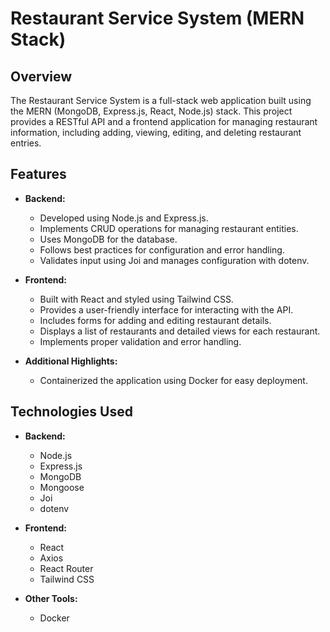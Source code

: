 # Restaurant Service System (MERN Stack)

## Overview
The Restaurant Service System is a full-stack web application built using the MERN (MongoDB, Express.js, React, Node.js) stack. This project provides a RESTful API and a frontend application for managing restaurant information, including adding, viewing, editing, and deleting restaurant entries.

## Features
- **Backend:**
  - Developed using Node.js and Express.js.
  - Implements CRUD operations for managing restaurant entities.
  - Uses MongoDB for the database.
  - Follows best practices for configuration and error handling.
  - Validates input using Joi and manages configuration with dotenv.

- **Frontend:**
  - Built with React and styled using Tailwind CSS.
  - Provides a user-friendly interface for interacting with the API.
  - Includes forms for adding and editing restaurant details.
  - Displays a list of restaurants and detailed views for each restaurant.
  - Implements proper validation and error handling.

- **Additional Highlights:**
  - Containerized the application using Docker for easy deployment.

## Technologies Used
- **Backend:**
  - Node.js
  - Express.js
  - MongoDB
  - Mongoose
  - Joi
  - dotenv

- **Frontend:**
  - React
  - Axios
  - React Router
  - Tailwind CSS

- **Other Tools:**
  - Docker

